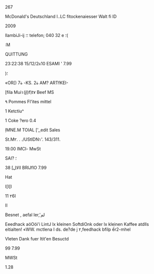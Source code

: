 267

McDonald's Deutschland I..LC
fitockenaiesser Walt  fi ID

2009

llambiJi-ij ؛؛
telefon;  040  32  e
؛(

 :M

QUITTUNG

23:22:38 15/12/2แ10
ESAMI
'
7.99

)؛

«OR[)   ة7 -KS.  2ة
AM?  ARTfKEI-

[fila  Mui١(jỊ)f)t٧  Beef  MS

٩  Pommes  Fl'ites  mittel

1  Ketctiu^

1  Coke  ?ero  0.4

ỊMNE.M  TOIAL
[',,edit  Sales

St.M٢. . ./UStIDN١'.  143/311.

19.00 IMCl-  MwSt

SAI?
؛

االال]
38
BRlJflO
7.99

Hat

 ا]ا]ا

11 ٢6ا

اا

Besnet ,  aefal  ler,'لم

Eeedhack  aöOöi'i  LintJ  lx  kleinen  SoftdiOnk
oder  lx  kleinen  Kaffee  atdlls  eitialten!
«WW. mctlena I  ds. de?de j ٢,feedhack
bfilp  ếr2-mhel

Vleten  Dank  fuer  Itit'en  Besuctd

99
7.99

MWSt

1.28

